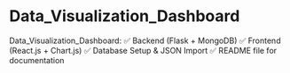 # Data_Visualization_Dashboard
Data_Visualization_Dashboard: ✅ Backend (Flask + MongoDB) ✅ Frontend (React.js + Chart.js) ✅ Database Setup &amp; JSON Import ✅ README file for documentation
